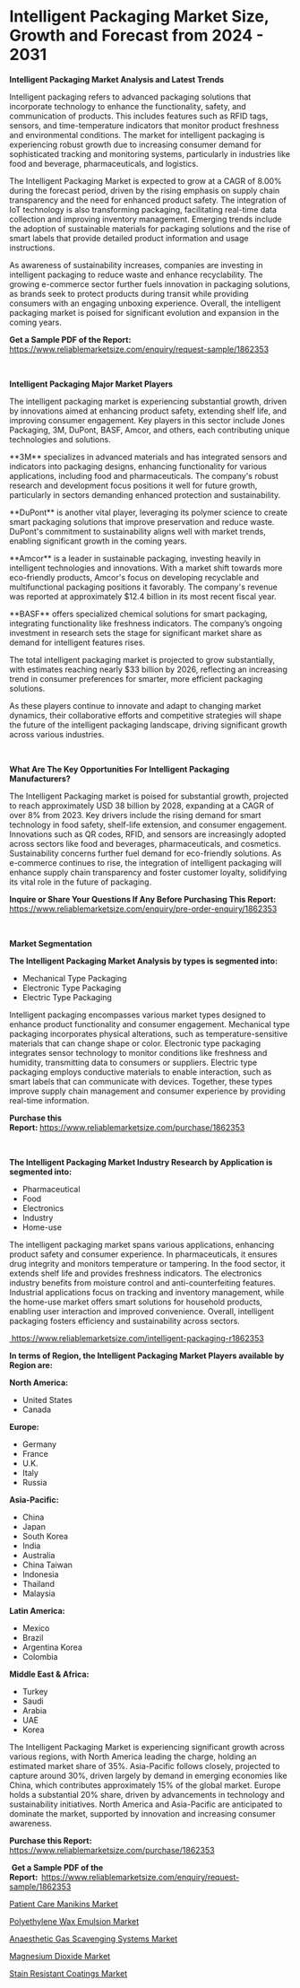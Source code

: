 <p><h1>Intelligent Packaging Market Size, Growth and Forecast from 2024 - 2031</h1></p><p><strong>Intelligent Packaging Market Analysis and Latest Trends</strong></p>
<p><p>Intelligent packaging refers to advanced packaging solutions that incorporate technology to enhance the functionality, safety, and communication of products. This includes features such as RFID tags, sensors, and time-temperature indicators that monitor product freshness and environmental conditions. The market for intelligent packaging is experiencing robust growth due to increasing consumer demand for sophisticated tracking and monitoring systems, particularly in industries like food and beverage, pharmaceuticals, and logistics.</p><p>The Intelligent Packaging Market is expected to grow at a CAGR of 8.00% during the forecast period, driven by the rising emphasis on supply chain transparency and the need for enhanced product safety. The integration of IoT technology is also transforming packaging, facilitating real-time data collection and improving inventory management. Emerging trends include the adoption of sustainable materials for packaging solutions and the rise of smart labels that provide detailed product information and usage instructions.</p><p>As awareness of sustainability increases, companies are investing in intelligent packaging to reduce waste and enhance recyclability. The growing e-commerce sector further fuels innovation in packaging solutions, as brands seek to protect products during transit while providing consumers with an engaging unboxing experience. Overall, the intelligent packaging market is poised for significant evolution and expansion in the coming years.</p></p>
<p><strong>Get a Sample PDF of the Report:&nbsp;</strong> <a href="https://www.reliablemarketsize.com/enquiry/request-sample/1862353?utm_campaign=1103&utm_medium=2&utm_source=Github&utm_content=ia&utm_term=07112024&utm_id=intelligent-packaging">https://www.reliablemarketsize.com/enquiry/request-sample/1862353</a></p>
<p>&nbsp;</p>
<p><strong>Intelligent Packaging Major Market Players</strong></p>
<p><p>The intelligent packaging market is experiencing substantial growth, driven by innovations aimed at enhancing product safety, extending shelf life, and improving consumer engagement. Key players in this sector include Jones Packaging, 3M, DuPont, BASF, Amcor, and others, each contributing unique technologies and solutions.</p><p>**3M** specializes in advanced materials and has integrated sensors and indicators into packaging designs, enhancing functionality for various applications, including food and pharmaceuticals. The company's robust research and development focus positions it well for future growth, particularly in sectors demanding enhanced protection and sustainability. </p><p>**DuPont** is another vital player, leveraging its polymer science to create smart packaging solutions that improve preservation and reduce waste. DuPont's commitment to sustainability aligns well with market trends, enabling significant growth in the coming years.</p><p>**Amcor** is a leader in sustainable packaging, investing heavily in intelligent technologies and innovations. With a market shift towards more eco-friendly products, Amcor's focus on developing recyclable and multifunctional packaging positions it favorably. The company's revenue was reported at approximately $12.4 billion in its most recent fiscal year.</p><p>**BASF** offers specialized chemical solutions for smart packaging, integrating functionality like freshness indicators. The company’s ongoing investment in research sets the stage for significant market share as demand for intelligent features rises.</p><p>The total intelligent packaging market is projected to grow substantially, with estimates reaching nearly $33 billion by 2026, reflecting an increasing trend in consumer preferences for smarter, more efficient packaging solutions.</p><p>As these players continue to innovate and adapt to changing market dynamics, their collaborative efforts and competitive strategies will shape the future of the intelligent packaging landscape, driving significant growth across various industries.</p></p>
<p>&nbsp;</p>
<p><strong>What Are The Key Opportunities For Intelligent Packaging Manufacturers?</strong></p>
<p><p>The Intelligent Packaging market is poised for substantial growth, projected to reach approximately USD 38 billion by 2028, expanding at a CAGR of over 8% from 2023. Key drivers include the rising demand for smart technology in food safety, shelf-life extension, and consumer engagement. Innovations such as QR codes, RFID, and sensors are increasingly adopted across sectors like food and beverages, pharmaceuticals, and cosmetics. Sustainability concerns further fuel demand for eco-friendly solutions. As e-commerce continues to rise, the integration of intelligent packaging will enhance supply chain transparency and foster customer loyalty, solidifying its vital role in the future of packaging.</p></p>
<p><strong>Inquire or Share Your Questions If Any Before Purchasing This Report:</strong> <a href="https://www.reliablemarketsize.com/enquiry/pre-order-enquiry/1862353?utm_campaign=1103&utm_medium=2&utm_source=Github&utm_content=ia&utm_term=07112024&utm_id=intelligent-packaging">https://www.reliablemarketsize.com/enquiry/pre-order-enquiry/1862353</a></p>
<p>&nbsp;</p>
<p><strong>Market Segmentation</strong></p>
<p><strong>The Intelligent Packaging Market Analysis by types is segmented into:</strong></p>
<p><ul><li>Mechanical Type Packaging</li><li>Electronic Type Packaging</li><li>Electric Type Packaging</li></ul></p>
<p><p>Intelligent packaging encompasses various market types designed to enhance product functionality and consumer engagement. Mechanical type packaging incorporates physical alterations, such as temperature-sensitive materials that can change shape or color. Electronic type packaging integrates sensor technology to monitor conditions like freshness and humidity, transmitting data to consumers or suppliers. Electric type packaging employs conductive materials to enable interaction, such as smart labels that can communicate with devices. Together, these types improve supply chain management and consumer experience by providing real-time information.</p></p>
<p><strong>Purchase this Report:&nbsp;</strong><a href="https://www.reliablemarketsize.com/purchase/1862353?utm_campaign=1103&utm_medium=2&utm_source=Github&utm_content=ia&utm_term=07112024&utm_id=intelligent-packaging">https://www.reliablemarketsize.com/purchase/1862353</a></p>
<p>&nbsp;</p>
<p><strong>The Intelligent Packaging Market Industry Research by Application is segmented into:</strong></p>
<p><ul><li>Pharmaceutical</li><li>Food</li><li>Electronics</li><li>Industry</li><li>Home-use</li></ul></p>
<p><p>The intelligent packaging market spans various applications, enhancing product safety and consumer experience. In pharmaceuticals, it ensures drug integrity and monitors temperature or tampering. In the food sector, it extends shelf life and provides freshness indicators. The electronics industry benefits from moisture control and anti-counterfeiting features. Industrial applications focus on tracking and inventory management, while the home-use market offers smart solutions for household products, enabling user interaction and improved convenience. Overall, intelligent packaging fosters efficiency and sustainability across sectors.</p></p>
<p><a href="https://www.reliablemarketsize.com/intelligent-packaging-r1862353?utm_campaign=1103&utm_medium=2&utm_source=Github&utm_content=ia&utm_term=07112024&utm_id=intelligent-packaging">&nbsp;https://www.reliablemarketsize.com/intelligent-packaging-r1862353</a></p>
<p><strong>In terms of Region, the Intelligent Packaging Market Players available by Region are:</strong></p>
<p>
    <p> <strong> North America: </strong>
        <ul>
            <li>United States</li>
            <li>Canada</li>
        </ul>
        </p> 
    <p> <strong> Europe: </strong>
        <ul>
            <li>Germany</li>
            <li>France</li>
            <li>U.K.</li>
            <li>Italy</li>
            <li>Russia</li>
        </ul>
        </p> 
    <p> <strong> Asia-Pacific: </strong>
        <ul>
            <li>China</li>
            <li>Japan</li>
            <li>South Korea</li>
            <li>India</li>
            <li>Australia</li>
            <li>China Taiwan</li>
            <li>Indonesia</li>
            <li>Thailand</li>
            <li>Malaysia</li>
        </ul>
        </p> 
    <p> <strong> Latin America: </strong>
        <ul>
            <li>Mexico</li>
            <li>Brazil</li>
            <li>Argentina Korea</li>
            <li>Colombia</li>
        </ul>
        </p> 
    <p> <strong> Middle East & Africa: </strong>
        <ul>
            <li>Turkey</li>
            <li>Saudi</li>
            <li>Arabia</li>
            <li>UAE</li>
            <li>Korea</li>
        </ul>
    </p>
    </p>
<p><p>The Intelligent Packaging Market is experiencing significant growth across various regions, with North America leading the charge, holding an estimated market share of 35%. Asia-Pacific follows closely, projected to capture around 30%, driven largely by demand in emerging economies like China, which contributes approximately 15% of the global market. Europe holds a substantial 20% share, driven by advancements in technology and sustainability initiatives. North America and Asia-Pacific are anticipated to dominate the market, supported by innovation and increasing consumer awareness.</p></p>
<p><strong>Purchase this Report: </strong><a href="https://www.reliablemarketsize.com/purchase/1862353?utm_campaign=1103&utm_medium=2&utm_source=Github&utm_content=ia&utm_term=07112024&utm_id=intelligent-packaging">https://www.reliablemarketsize.com/purchase/1862353</a></p>
<p>&nbsp;<strong>Get a Sample PDF of the Report:&nbsp;&nbsp;</strong><a href="https://www.reliablemarketsize.com/enquiry/request-sample/1862353?utm_campaign=1103&utm_medium=2&utm_source=Github&utm_content=ia&utm_term=07112024&utm_id=intelligent-packaging">https://www.reliablemarketsize.com/enquiry/request-sample/1862353</a></p>
<p><strong></strong></p>
<p><p><a href="https://issuu.com/reportprime-2/docs/patient-care-manikins-market-size-2_e138cd2fdcecc6?utm_campaign=1103&utm_medium=2&utm_source=Github&utm_content=ia&utm_term=07112024&utm_id=intelligent-packaging">Patient Care Manikins Market</a></p><p><a href="https://github.com/chr1i1herth/Market-Research-Report-List-1/blob/main/polyethylene-wax-emulsion-market.md?utm_campaign=1103&utm_medium=2&utm_source=Github&utm_content=ia&utm_term=07112024&utm_id=intelligent-packaging">Polyethylene Wax Emulsion Market</a></p><p><a href="https://issuu.com/reportprime-2/docs/anaesthetic-gas-scavenging-systems-_0f426b2ef96dd5?utm_campaign=1103&utm_medium=2&utm_source=Github&utm_content=ia&utm_term=07112024&utm_id=intelligent-packaging">Anaesthetic Gas Scavenging Systems Market</a></p><p><a href="https://github.com/gareyratsepny/Market-Research-Report-List-1/blob/main/magnesium-dioxide-market.md?utm_campaign=1103&utm_medium=2&utm_source=Github&utm_content=ia&utm_term=07112024&utm_id=intelligent-packaging">Magnesium Dioxide Market</a></p><p><a href="https://github.com/gdfhhhj/Market-Research-Report-List-6/blob/main/stain-resistant-coatings-market.md?utm_campaign=1103&utm_medium=2&utm_source=Github&utm_content=ia&utm_term=07112024&utm_id=intelligent-packaging">Stain Resistant Coatings Market</a></p></p>
